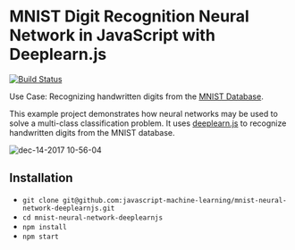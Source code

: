 # MNIST Digit Recognition Neural Network in JavaScript with Deeplearn.js

[![Build Status](https://travis-ci.org/javascript-machine-learning/mnist-neural-network-deeplearnjs.svg?branch=master)](https://travis-ci.org/javascript-machine-learning/mnist-neural-network-deeplearnjs)

Use Case: Recognizing handwritten digits from the [MNIST Database](https://en.wikipedia.org/wiki/MNIST_database).

This example project demonstrates how neural networks may be used to solve a multi-class classification problem. It uses [deeplearn.js](https://deeplearnjs.org/) to recognize handwritten digits from the MNIST database.

![dec-14-2017 10-56-04](https://user-images.githubusercontent.com/2479967/33973368-74405dc0-e0bd-11e7-929f-d8a8b9aab55f.gif)

## Installation

* `git clone git@github.com:javascript-machine-learning/mnist-neural-network-deeplearnjs.git`
* `cd mnist-neural-network-deeplearnjs`
* `npm install`
* `npm start`
